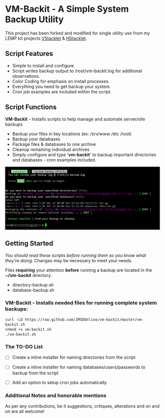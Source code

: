 VM-Backit - A Simple System Backup Utility
==========

This project has been forked and modified for single utility use from my LEMP kit projects [VStacklet](https://jmsolodesigns.com/code-projects/vstacklet/varnish-lemp-stack) & [HStacklet](https://jmsolodesigns.com/code-projects/hstacklet/hhvm-lemp-stack).


Script Features
--------
  * Simple to install and configure.
  * Script writes backup output to /root/vm-backit.log for additional observations.
  * Color Coding for emphasis on install processes.
  * Everything you need to get backup your system.
  * Cron job examples are included within the script.


Script Functions
--------

__VM-Backit__ - Installs scripts to help manage and automate server/site backups 
  * Backup your files in key locations (ex: /srv/www /etc /root)
  * Backup your databases
  * Package files & databases to one archive
  * Cleanup remaining individual archives
  * Simply configure and type '__vm-backit__' to backup important directories and databases - cron examples included.

![VM-Backit](https://github.com/JMSDOnline/vstacklet/blob/master/images/vs-backup-utility-preview.png "VStacklets VS-Backup Utility")

Getting Started
----------------
_You should read these scripts before running them so you know what they're
doing._ Changes may be necessary to meet your needs.

Files __requiring__ your attention __before__ running a backup are located in the __~/vm-backit__ directory.
  * directory-backup.sh
  * database-backup.sh

### VM-Backit - Installs needed files for running complete system backups:
```
curl -LO https://raw.github.com/JMSDOnline/vm-backit/master/vm-backit.sh
chmod +x vm-backit.sh
./vm-backit.sh
```

### The TO-DO List
- [ ] Create a inline installer for naming directories from the script
- [ ] Create a inline installer for naming databases/users/passwords to backup from the script
- [ ] Add an option to setup cron jobs automatically


### Additional Notes and honorable mentions

As per any contributions, be it suggestions, critiques, alterations and on and on are all welcome!